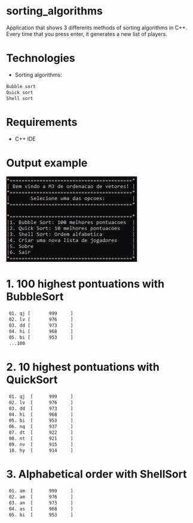 # sorting_algorithms

Application that shows 3 differents methods of sorting algorithms in C++.
Every time that you press enter, it generates a new list of players.


# Technologies

* Sorting algorithms:
```
Bubble sort
Quick sort
Shell sort
```

# Requirements

* C++ IDE

# Output example

![Menu print](printcpp.PNG)
# 1. 100 highest pontuations with BubbleSort
```
 01. qj [       999     ]
 02. lv [       976     ]
 03. dd [       973     ]
 04. hi [       968     ]
 05. bi [       953     ]
 ...100
```

# 2. 10 highest pontuations with QuickSort
```
 01. qj  [      999     ]
 02. lv  [      976     ]
 03. dd  [      973     ]
 04. hi  [      968     ]
 05. bi  [      953     ]
 06. nq  [      937     ]
 07. dt  [      922     ]
 08. nt  [      921     ]
 09. nv  [      915     ]
 10. hy  [      914     ]
```

# 3. Alphabetical order with ShellSort
```
 01. am  [      999     ]
 02. am  [      976     ]
 03. an  [      973     ]
 04. as  [      968     ]
 05. bi  [      953     ]
```
